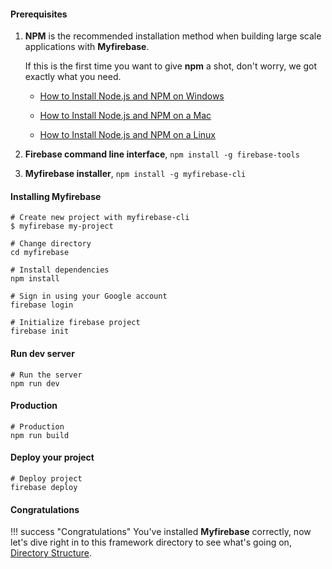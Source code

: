 #### Prerequisites

1. **NPM** is the recommended installation method when building large scale applications with **Myfirebase**.

   If this is the first time you want to give **npm** a shot, don't worry, we got exactly what you need.

   - [How to Install Node.js and NPM on Windows](http://blog.teamtreehouse.com/install-node-js-npm-windows)

   - [How to Install Node.js and NPM on a Mac](http://blog.teamtreehouse.com/install-node-js-npm-mac)

   - [How to Install Node.js and NPM on a Linux](http://blog.teamtreehouse.com/install-node-js-npm-linux)

2. **Firebase command line interface**, `npm install -g firebase-tools`

3. **Myfirebase installer**, `npm install -g myfirebase-cli`

#### Installing Myfirebase

```shell
# Create new project with myfirebase-cli
$ myfirebase my-project

# Change directory
cd myfirebase

# Install dependencies
npm install

# Sign in using your Google account
firebase login

# Initialize firebase project
firebase init
```

#### Run dev server

```shell
# Run the server
npm run dev
```

#### Production


```shell
# Production
npm run build
```

#### Deploy your project

```shell
# Deploy project
firebase deploy
```

#### Congratulations

!!! success "Congratulations"
    You've installed **Myfirebase** correctly, now let's dive right in to this framework directory to see what's going on, [Directory Structure](directory-structure.md).